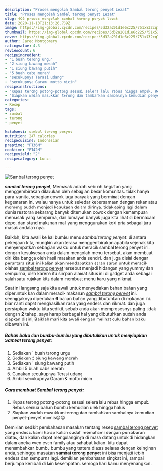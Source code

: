 ```yaml
---
description: "Proses mengolah Sambal terong penyet Lezat"
title: "Proses mengolah Sambal terong penyet Lezat"
slug: 498-proses-mengolah-sambal-terong-penyet-lezat
date: 2020-11-13T21:13:26.739Z
image: https://img-global.cpcdn.com/recipes/5d32a201d1e6c225/751x532cq70/sambal-terong-penyet-foto-resep-utama.jpg
thumbnail: https://img-global.cpcdn.com/recipes/5d32a201d1e6c225/751x532cq70/sambal-terong-penyet-foto-resep-utama.jpg
cover: https://img-global.cpcdn.com/recipes/5d32a201d1e6c225/751x532cq70/sambal-terong-penyet-foto-resep-utama.jpg
author: Jared Montgomery
ratingvalue: 4.3
reviewcount: 6
recipeingredient:
- "1 buah terong ungu"
- "2 siung bawang merah"
- "1 siung bawang putih"
- "5 buah cabe merah"
- "secukupnya Terasi udang"
- "secukupnya Garam  motto micin"
recipeinstructions:
- "Kupas terong potong-potong sesuai selera lalu rebus hingga empuk. Rebus semua bahan bumbu kemudian ulek hingga halus"
- "Siapkan wadah masukkan terong dan tambahkan sambalnya kemudian penyet-penyet momis😊😊"
categories:
- Resep
tags:
- sambal
- terong
- penyet

katakunci: sambal terong penyet 
nutrition: 247 calories
recipecuisine: Indonesian
preptime: "PT36M"
cooktime: "PT42M"
recipeyield: "2"
recipecategory: Lunch

---
```



![Sambal terong penyet](https://img-global.cpcdn.com/recipes/5d32a201d1e6c225/751x532cq70/sambal-terong-penyet-foto-resep-utama.jpg)

<b><i>sambal terong penyet</i></b>, Memasak adalah sebuah kegiatan yang menggembirakan dilakukan oleh sebagian besar komunitas. tidak hanya para wanita, sebagian cowok juga banyak yang berminat dengan kegemaran ini. walau hanya untuk sekedar kebersamaan dengan rekan atau memang sudah menjadi kesukaan dalam dirinya. tidak asing lagi dalam dunia restoran sekarang banyak ditemukan cowok dengan kemampuan memasak yang sempurna, dan lumayan banyak juga kita lihat di bermacam depot dan stand makanan mall yang menggunakan koki pria sebagai juru masak andalan nya.

Baiklah, kita awali ke hal bumbu menu <i>sambal terong penyet</i>. di antara pekerjaan kita, mungkin akan terasa menggembirakan apabila sejenak kita menyempatkan sebagian waktu untuk meracik sambal terong penyet ini. dengan kesuksesan anda dalam mengolah menu tersebut, akan membuat diri kita bangga oleh hasil masakan anda sendiri. dan juga disini dengan perantara situs ini kalian akan mendapatkan saran saran untuk meracik olahan <u>sambal terong penyet</u> tersebut menjadi hidangan yang yummy dan sempurna, oleh karena itu simpan alamat situs ini di gadget anda sebagai salah satu rujukan kita dalam membuat menu baru yang nikmat.




Saat ini langsung saja kita awali untuk menyediakan bahan bahan yang diperuntuk kan dalam meracik makanan <u><i>sambal terong penyet</i></u> ini. seenggaknya diperlukan <b>6</b> bahan bahan yang dibutuhkan di makanan ini. biar nanti dapat menghasilkan rasa yang endess dan nikmat. dan juga persiapkan waktu kita sedikit, sebab anda akan memprosesnya paling tidak dengan <b>2</b> tahap. saya harap berbagai hal yang dibutuhkan sudah anda siapkan disini, Baiklah mari kita awali dengan melihat dulu bahan baku dibawah ini.

<!--inarticleads1-->

##### Bahan baku dan bumbu-bumbu yang dibutuhkan untuk menyiapkan Sambal terong penyet:

1. Sediakan 1 buah terong ungu
1. Sediakan 2 siung bawang merah
1. Sediakan 1 siung bawang putih
1. Ambil 5 buah cabe merah
1. Gunakan secukupnya Terasi udang
1. Ambil secukupnya Garam &amp; motto micin




<!--inarticleads2-->

##### Cara membuat Sambal terong penyet:

1. Kupas terong potong-potong sesuai selera lalu rebus hingga empuk. Rebus semua bahan bumbu kemudian ulek hingga halus
1. Siapkan wadah masukkan terong dan tambahkan sambalnya kemudian penyet-penyet momis😊😊




Demikian sedikit pembahasan masakan tentang resep <u>sambal terong penyet</u> yang endess. kami harap kalian sudah memahami dengan penjabaran diatas, dan kalian dapat mengulanginya di masa datang untuk di hidangkan dalam aneka even even family atau sahabat kalian. kita dapat menambahkan bumbu bumbu yang tertera diatas selaras dengan keinginan anda, sehingga masakan <b>sambal terong penyet</b> ini bisa menjadi lebih endess dan sempurna lagi. demikian pembahasan singkat ini, sampai berjumpa kembali di lain kesempatan. semoga hari kamu menyenangkan.
